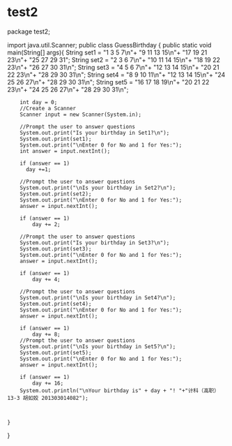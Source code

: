 # test2
package test2;

import java.util.Scanner;
public class GuessBirthday {
	public static void main(String[] args){
		String set1 =
				"1   3  5  7\n"+
		        "9  11 13 15\n"+
				"17 19 21 23\n"+
		        "25 27 29 31";
		String set2 =
				"2   3  6  7\n"+
		        "10 11 14 15\n"+
				"18 19 22 23\n"+
		        "26 27 30 31\n";
		String set3 =
				"4   5  6  7\n"+
				"12 13 14 15\n"+
				"20 21 22 23\n"+
				"28 29 30 31\n";
		String set4 =
				"8   9 10 11\n"+
		        "12 13 14 15\n"+
				"24 25 26 27\n"+
		        "28 29 30 31\n";
		String set5 =
				"16 17 18 19\n"+
		        "20 21 22 23\n"+
				"24 25 26 27\n"+
		        "28 29 30 31\n";
		
		int day = 0;
		//Create a Scanner
		Scanner input = new Scanner(System.in);
		
		//Prompt the user to answer questions
		System.out.print("Is your birthday in Set1?\n");
		System.out.print(set1);
		System.out.print("\nEnter 0 for No and 1 for Yes:");
		int answer = input.nextInt();
		
		if (answer == 1)
		  day +=1;
		
		//Prompt the user to answer questions
		System.out.print("\nIs your birthday in Set2?\n");
		System.out.print(set2);
		System.out.print("\nEnter 0 for No and 1 for Yes:");
		answer = input.nextInt();
		
		if (answer == 1)
			day += 2;
		
		//Prompt the user to answer questions
		System.out.print("Is your birthday in Set3?\n");
		System.out.print(set3);
		System.out.print("\nEnter 0 for No and 1 for Yes:");
		answer = input.nextInt();
		
		if (answer == 1)
			day += 4;
		
		//Prompt the user to answer questions
		System.out.print("\nIs your birthday in Set4?\n");
		System.out.print(set4);
		System.out.print("\nEnter 0 for No and 1 for Yes:");
		answer = input.nextInt();
		
		if (answer == 1)
			day += 8;
		//Prompt the user to answer questions
		System.out.print("\nIs your birthday in Set5?\n");
		System.out.print(set5);
		System.out.print("\nEnter 0 for No and 1 for Yes:");
		answer = input.nextInt();
		
		if (answer == 1)
			day += 16;
		System.out.println("\nYour birthday is" + day + "! "+"计科（高职）13-3 胡如姣 201303014082");
		
		
		
	}

}
